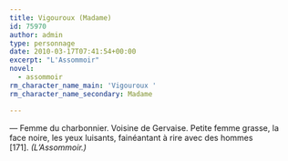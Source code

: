 ```yaml
---
title: Vigouroux (Madame)
id: 75970
author: admin
type: personnage
date: 2010-03-17T07:41:54+00:00
excerpt: "L'Assommoir"
novel:
  - assommoir
rm_character_name_main: 'Vigouroux '
rm_character_name_secondary: Madame

---
```

— Femme du charbonnier. Voisine de Gervaise. Petite femme grasse, la face noire, les yeux luisants, fainéantant à rire avec des hommes [171]. _(L&rsquo;Assommoir.)_